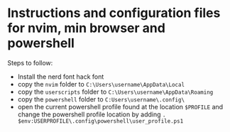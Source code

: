 # Instructions and configuration files for nvim, min browser and powershell
Steps to follow:
* Install the nerd font hack font
* copy the `nvim` folder to `C:\Users\username\AppData\Local`
* copy the `userscripts` folder to `C:\Users\username\AppData\Roaming` 
* copy the `powershell` folder to `C:Users\username\.config\`
* open the current powershell profile found at the location `$PROFILE` and change the powershell profile location by adding 
`. $env:USERPROFILE\.config\powershell\user_profile.ps1`
